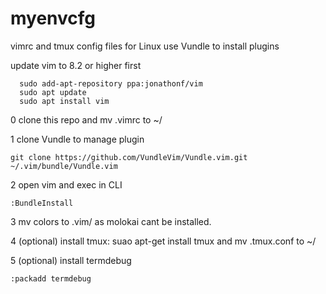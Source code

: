 # myenvcfg
vimrc and tmux config files for Linux
use Vundle to install plugins

update vim to 8.2 or higher first
```
  sudo add-apt-repository ppa:jonathonf/vim
  sudo apt update
  sudo apt install vim
```

0  clone this repo and mv .vimrc to ~/

1  clone Vundle to manage plugin
```
git clone https://github.com/VundleVim/Vundle.vim.git ~/.vim/bundle/Vundle.vim
```
2 open vim and exec in CLI
```
:BundleInstall
```

3  mv colors to .vim/ as molokai cant be installed.

4  (optional) install tmux: suao apt-get install tmux and mv .tmux.conf to ~/

5  (optional) install termdebug
```
:packadd termdebug
```
